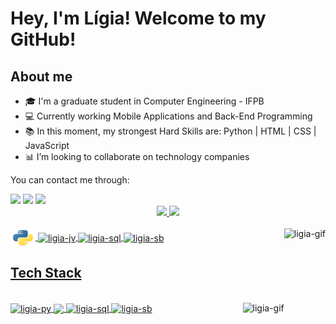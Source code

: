 # **Hey, I'm Lígia! Welcome to my GitHub!**

## **About me**

- 🎓 I'm a graduate student in Computer Engineering - IFPB
- 💻 Currently working Mobile Applications and Back-End Programming
- 📚 In this moment, my strongest Hard Skills are: Python | HTML | CSS | JavaScript
- 📊 I’m looking to collaborate on technology companies

You can contact me through:

<div> 
  <a href="https://api.whatsapp.com/send/?phone=5583986661114&text&type=phone_number&app_absent=0" target="_blank"><img src="https://img.shields.io/badge/WhatsApp-25D366?style=for-the-badge&logo=whatsapp&logoColor=white" target="_blank"></a>
  <a href = "ligiatht@gmail.com"><img src="https://img.shields.io/badge/Gmail-D14836?style=for-the-badge&logo=gmail&logoColor=white" target="_blank"></a>
  <a href="https://www.linkedin.com/in/anna-ligia-alves-nogueira/" target="_blank"><img src="https://img.shields.io/badge/-LinkedIn-%230077B5?style=for-the-badge&logo=linkedin&logoColor=white" target="_blank"></a> 
</div>

<div align="center">
  <a href="https://github.com/ligianogueira1">
  <img width="42%" src="https://github-readme-stats.vercel.app/api?username=ligianogueira1&show_icons=true&theme=dracula&include_all_commits=true&count_private=true"/>
  <img width="50%" src="https://github-readme-stats.vercel.app/api/top-langs/?username=ligianogueira1&layout=compact&langs_count=7&theme=dracula"/>
</div>
  
 <div style="display: inline_block"><br>
  <img align="center" alt="ligia-py" height="30" width="40" src="https://raw.githubusercontent.com/devicons/devicon/master/icons/python/python-original.svg">
  <img align="center" alt="ligia-jv" height="30" width="40" src="https://cdn.jsdelivr.net/gh/devicons/devicon/icons/java/java-original.svg">
  <img align="center" alt="ligia-sql" height="30" width="40" src="https://cdn.jsdelivr.net/gh/devicons/devicon/icons/mysql/mysql-original-wordmark.svg">
  <img align="center" alt="ligia-sb" height="30" width="40" src="https://cdn.jsdelivr.net/gh/devicons/devicon/icons/spring/spring-original.svg">
  <img align="right" alt="ligia-gif" height="150" src="https://media.discordapp.net/attachments/989981349777637446/1050495182451245096/07eee80b4654fe504719bc0b238e6121_1_2.gif">
</div>

## **Tech Stack**

<div style="display: inline_block"><br>
  <img align="center" alt="ligia-py" height="30" width="40" src="https://img.shields.io/badge/Python-FFD43B?style=for-the-badge&logo=python&logoColor=blue">
  <img align="center" src="https://img.shields.io/badge/HTML5-E34F26?style=for-the-badge&logo=html5&logoColor=white">
  <img align="center" alt="ligia-sql" height="30" width="40" src="https://cdn.jsdelivr.net/gh/devicons/devicon/icons/mysql/mysql-original-wordmark.svg">
  <img align="center" alt="ligia-sb" height="30" width="40" src="https://cdn.jsdelivr.net/gh/devicons/devicon/icons/spring/spring-original.svg">
  <img align="right" alt="ligia-gif" height="150" src="https://media.discordapp.net/attachments/989981349777637446/1050495182451245096/07eee80b4654fe504719bc0b238e6121_1_2.gif">
</div>

